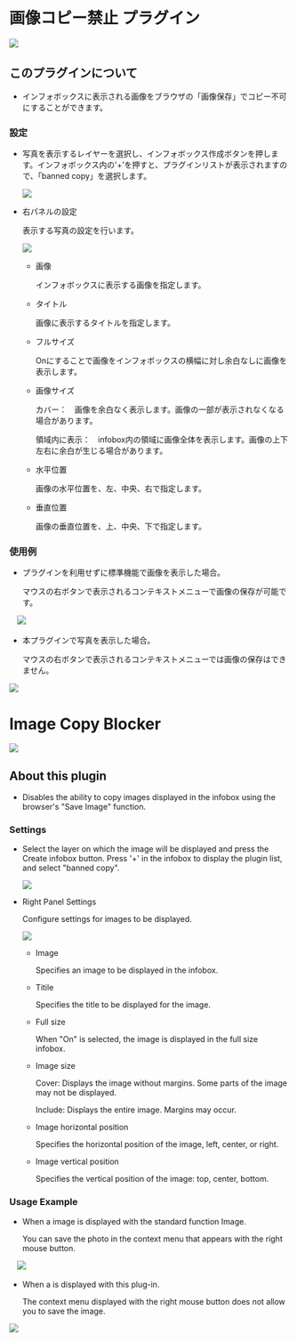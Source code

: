 # 画像コピー禁止 プラグイン

 ![](https://github.com/reearth-plugins/Image-Copy-Blocker/raw/main/src/Image%20Copy%20Blocker1.png)


## このプラグインについて

-  インフォボックスに表示される画像をブラウザの「画像保存」でコピー不可にすることができます。

### 設定

- 写真を表示するレイヤーを選択し、インフォボックス作成ボタンを押します。インフォボックス内の'+’を押すと、プラグインリストが表示されますので、「banned copy」を選択します。

  ![](https://github.com/reearth-plugins/Image-Copy-Blocker/raw/main/src/img1.png)


- 右パネルの設定

  表示する写真の設定を行います。

  ![](https://github.com/reearth-plugins/Image-Copy-Blocker/raw/main/src/img2.png)

  - 画像
  
    インフォボックスに表示する画像を指定します。

  - タイトル
    
    画像に表示するタイトルを指定します。

  - フルサイズ
  
    Onにすることで画像をインフォボックスの横幅に対し余白なしに画像を表示します。

  - 画像サイズ

    カバー：　画像を余白なく表示します。画像の一部が表示されなくなる場合があります。
 
    領域内に表示：　infobox内の領域に画像全体を表示します。画像の上下左右に余白が生じる場合があります。

  - 水平位置

    画像の水平位置を、左、中央、右で指定します。

  - 垂直位置
  
    画像の垂直位置を、上、中央、下で指定します。


### 使用例

- プラグインを利用せずに標準機能で画像を表示した場合。

  マウスの右ボタンで表示されるコンテキストメニューで画像の保存が可能です。

　![](https://github.com/reearth-plugins/Image-Copy-Blocker/raw/main/src/img3.png)

- 本プラグインで写真を表示した場合。

  マウスの右ボタンで表示されるコンテキストメニューでは画像の保存はできません。

 ![](https://github.com/reearth-plugins/Image-Copy-Blocker/raw/main/src/img4.png)

# Image Copy Blocker 
 ![](https://github.com/reearth-plugins/Image-Copy-Blocker/raw/main/src/Image%20Copy%20Blocker1.png)


## About this plugin

- Disables the ability to copy images displayed in the infobox using the browser's "Save Image" function.

### Settings

- Select the layer on which the image will be displayed and press the Create infobox button. Press '+' in the infobox to display the plugin list, and select "banned copy".

  ![](https://github.com/reearth-plugins/Image-Copy-Blocker/raw/main/src/img1.png)


- Right Panel Settings

  Configure settings for images to be displayed.

  ![](https://github.com/reearth-plugins/Image-Copy-Blocker/raw/main/src/img2.png)

  - Image

    Specifies an image to be displayed in the infobox.

  - Titile

    Specifies the title to be displayed for the image.

  - Full size

    When "On" is selected, the image is displayed in the full size infobox.

  - Image size

    Cover: Displays the image without margins. Some parts of the image may not be displayed.

    Include: Displays the entire image. Margins may occur.

  - Image horizontal position

    Specifies the horizontal position of the image, left, center, or right.

  - Image vertical position

    Specifies the vertical position of the image: top, center, bottom.


### Usage Example

- When a image is displayed with the standard function Image.

  You can save the photo in the context menu that appears with the right mouse button.

　![](https://github.com/reearth-plugins/Image-Copy-Blocker/raw/main/src/img3.png)

- When a  is displayed with this plug-in.

  The context menu displayed with the right mouse button does not allow you to save the image.

 ![](https://github.com/reearth-plugins/Image-Copy-Blocker/raw/main/src/img4.png)
